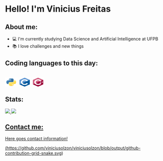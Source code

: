# Hello! I'm Vinicius Freitas

## About me:
- 💻 I'm currently studying Data Science and Artificial Intelligence at UFPB
- 📚 I love challenges and new things

## Coding languages to this day:
<div style="display: inline_block"><br>
  <img align="center" alt="Ba-Python" height="30" width="40" src="https://raw.githubusercontent.com/devicons/devicon/master/icons/python/python-original.svg">
  <img align="center" alt="Ba-C" height="30" width="40" src="https://raw.githubusercontent.com/devicons/devicon/master/icons/c/c-original.svg">
  <img align="center" alt="Ba-Cpp" height="30" width="40" src="https://raw.githubusercontent.com/devicons/devicon/master/icons/cplusplus/cplusplus-original.svg">
</div>

## Stats:
<div>
  <a href="https://github.com/viniciusolzon">
  <img height="167em" src="https://github-readme-stats.vercel.app/api?username=viniciusolzon&show_icons=true&theme=tokyonight&include_all_commits=true&count_private=true"/>
  <img height="167em" src="https://github-readme-stats.vercel.app/api/top-langs/?username=viniciusolzon&layout=compact&langs_count=16&theme=tokyonight"/>
</div>
  
## Contact me:
  
Here goes contact information!
 
(https://github.com/viniciusolzon/viniciusolzon/blob/output/github-contribution-grid-snake.svg)   
</div>

